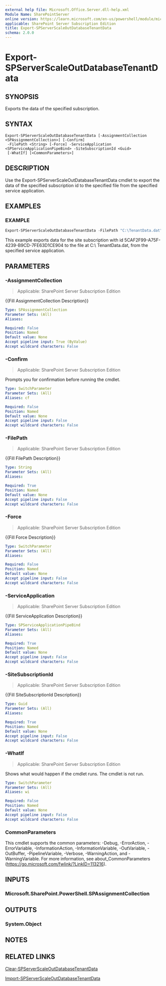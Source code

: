 ```yaml
---
external help file: Microsoft.Office.Server.dll-help.xml
Module Name: SharePointServer
online version: https://learn.microsoft.com/en-us/powershell/module/microsoft.sharepoint.powershell/export-spserverscaleoutdatabasetenantdata
applicable: SharePoint Server Subscription Edition
title: Export-SPServerScaleOutDatabaseTenantData
schema: 2.0.0
---
```


# Export-SPServerScaleOutDatabaseTenantData

## SYNOPSIS

Exports the data of the specified subscription.

## SYNTAX

```
Export-SPServerScaleOutDatabaseTenantData [-AssignmentCollection <SPAssignmentCollection>] [-Confirm]
 -FilePath <String> [-Force] -ServiceApplication <SPServiceApplicationPipeBind> -SiteSubscriptionId <Guid>
 [-WhatIf] [<CommonParameters>]
```

## DESCRIPTION

Use the Export-SPServerScaleOutDatabaseTenantData cmdlet to export the data of the specified subscription id to the specified file from the specified service application.

## EXAMPLES

### EXAMPLE
```powershell
Export-SPServerScaleOutDatabaseTenantData -FilePath "C:\TenantData.dat" -ServiceApplication $serviceApplication -SiteSubscriptionId "5CAF2F99-A75F-4239-B9CD-7FE63D1CE904"
```

This example exports data for the site subscription with id 5CAF2F99-A75F-4239-B9CD-7FE63D1CE904 to the file at C:\ TenantData.dat, from the specified service application.

## PARAMETERS

### -AssignmentCollection

> Applicable: SharePoint Server Subscription Edition

{{Fill AssignmentCollection Description}}

```yaml
Type: SPAssignmentCollection
Parameter Sets: (All)
Aliases:

Required: False
Position: Named
Default value: None
Accept pipeline input: True (ByValue)
Accept wildcard characters: False
```

### -Confirm

> Applicable: SharePoint Server Subscription Edition

Prompts you for confirmation before running the cmdlet.

```yaml
Type: SwitchParameter
Parameter Sets: (All)
Aliases: cf

Required: False
Position: Named
Default value: None
Accept pipeline input: False
Accept wildcard characters: False
```

### -FilePath

> Applicable: SharePoint Server Subscription Edition

{{Fill FilePath Description}}

```yaml
Type: String
Parameter Sets: (All)
Aliases:

Required: True
Position: Named
Default value: None
Accept pipeline input: False
Accept wildcard characters: False
```

### -Force

> Applicable: SharePoint Server Subscription Edition

{{Fill Force Description}}

```yaml
Type: SwitchParameter
Parameter Sets: (All)
Aliases:

Required: False
Position: Named
Default value: None
Accept pipeline input: False
Accept wildcard characters: False
```

### -ServiceApplication

> Applicable: SharePoint Server Subscription Edition

{{Fill ServiceApplication Description}}

```yaml
Type: SPServiceApplicationPipeBind
Parameter Sets: (All)
Aliases:

Required: True
Position: Named
Default value: None
Accept pipeline input: False
Accept wildcard characters: False
```

### -SiteSubscriptionId

> Applicable: SharePoint Server Subscription Edition

{{Fill SiteSubscriptionId Description}}

```yaml
Type: Guid
Parameter Sets: (All)
Aliases:

Required: True
Position: Named
Default value: None
Accept pipeline input: False
Accept wildcard characters: False
```

### -WhatIf

> Applicable: SharePoint Server Subscription Edition

Shows what would happen if the cmdlet runs.
The cmdlet is not run.

```yaml
Type: SwitchParameter
Parameter Sets: (All)
Aliases: wi

Required: False
Position: Named
Default value: None
Accept pipeline input: False
Accept wildcard characters: False
```

### CommonParameters
This cmdlet supports the common parameters: -Debug, -ErrorAction, -ErrorVariable, -InformationAction, -InformationVariable, -OutVariable, -OutBuffer, -PipelineVariable, -Verbose, -WarningAction, and -WarningVariable. For more information, see about_CommonParameters (https://go.microsoft.com/fwlink/?LinkID=113216).

## INPUTS

### Microsoft.SharePoint.PowerShell.SPAssignmentCollection

## OUTPUTS

### System.Object

## NOTES

## RELATED LINKS

[Clear-SPServerScaleOutDatabaseTenantData](Clear-SPServerScaleOutDatabaseTenantData.md)

[Import-SPServerScaleOutDatabaseTenantData](Import-SPServerScaleOutDatabaseTenantData.md)
